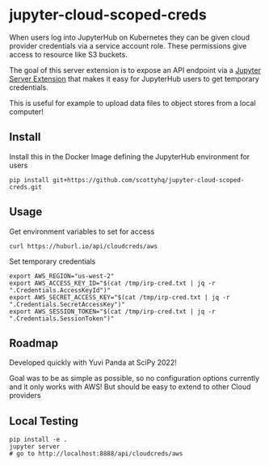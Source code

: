 # jupyter-cloud-scoped-creds

When users log into JupyterHub on Kubernetes they can be given cloud provider credentials via a service account role. These permissions give access to resource like S3 buckets.

The goal of this server extension is to expose an API endpoint via a [Jupyter Server Extension](https://jupyter-server.readthedocs.io) that makes it easy for JupyterHub users to get temporary credentials.

This is useful for example to upload data files to object stores from a local computer!

## Install
Install this in the Docker Image defining the JupyterHub environment for users
```
pip install git+https://github.com/scottyhq/jupyter-cloud-scoped-creds.git
```

## Usage

Get environment variables to set for access
```
curl https://huburl.io/api/cloudcreds/aws
```

Set temporary credentials
```
export AWS_REGION="us-west-2"
export AWS_ACCESS_KEY_ID="$(cat /tmp/irp-cred.txt | jq -r ".Credentials.AccessKeyId")"
export AWS_SECRET_ACCESS_KEY="$(cat /tmp/irp-cred.txt | jq -r ".Credentials.SecretAccessKey")"
export AWS_SESSION_TOKEN="$(cat /tmp/irp-cred.txt | jq -r ".Credentials.SessionToken")"
```

## Roadmap
Developed quickly with Yuvi Panda at SciPy 2022!

Goal was to be as simple as possible, so no configuration options currently and it only works with AWS! But should be easy to extend to other Cloud providers


## Local Testing
```
pip install -e .
jupyter server
# go to http://localhost:8888/api/cloudcreds/aws
```
